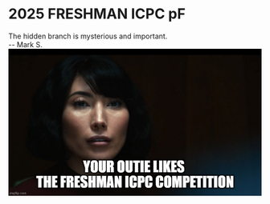 # 2025 FRESHMAN ICPC pF
The hidden branch is mysterious and important.  
-- Mark S.
![Your outie likes the Freshman ICPC Competition](icpc_outie.jpg)